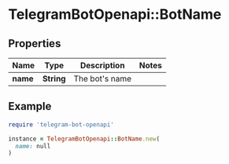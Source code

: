# TelegramBotOpenapi::BotName

## Properties

| Name | Type | Description | Notes |
| ---- | ---- | ----------- | ----- |
| **name** | **String** | The bot&#39;s name |  |

## Example

```ruby
require 'telegram-bot-openapi'

instance = TelegramBotOpenapi::BotName.new(
  name: null
)
```

